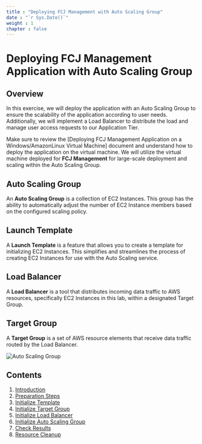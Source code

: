 ```yaml
---
title : "Deploying FCJ Management with Auto Scaling Group"
date : "`r Sys.Date()`"
weight : 1
chapter : false
---
```


# Deploying FCJ Management Application with Auto Scaling Group

## Overview

In this exercise, we will deploy the application with an Auto Scaling Group to ensure the scalability of the application according to user needs. Additionally, we will implement a Load Balancer to distribute the load and manage user access requests to our Application Tier.

Make sure to review the [Deploying FCJ Management Application on a Windows/AmazonLinux Virtual Machine] document and understand how to deploy the application on the virtual machine. We will utilize the virtual machine deployed for **FCJ Management** for large-scale deployment and scaling within the Auto Scaling Group.

## Auto Scaling Group

An **Auto Scaling Group** is a collection of EC2 Instances. This group has the ability to automatically adjust the number of EC2 Instance members based on the configured scaling policy.

## Launch Template

A **Launch Template** is a feature that allows you to create a template for initializing EC2 Instances. This simplifies and streamlines the process of creating EC2 Instances for use with the Auto Scaling service.

## Load Balancer

A **Load Balancer** is a tool that distributes incoming data traffic to AWS resources, specifically EC2 Instances in this lab, within a designated Target Group.

## Target Group

A **Target Group** is a set of AWS resource elements that receive data traffic routed by the Load Balancer.

![Auto Scaling Group](/images/2-Prerequiste/0.png?featherlight=false&width=50pc)

## Contents

1. [Introduction](1-introduce/)
2. [Preparation Steps](2-prerequisite/)
3. [Initialize Template](3-launch-template/)
4. [Initialize Target Group](4-launch-target-group/)
5. [Initialize Load Balancer](5-launch-load-balancer/)
6. [Initialize Auto Scaling Group](6-launch-auto-scaling-group/)
7. [Check Results](7-result/)
8. [Resource Cleanup](8-cleanup/)

